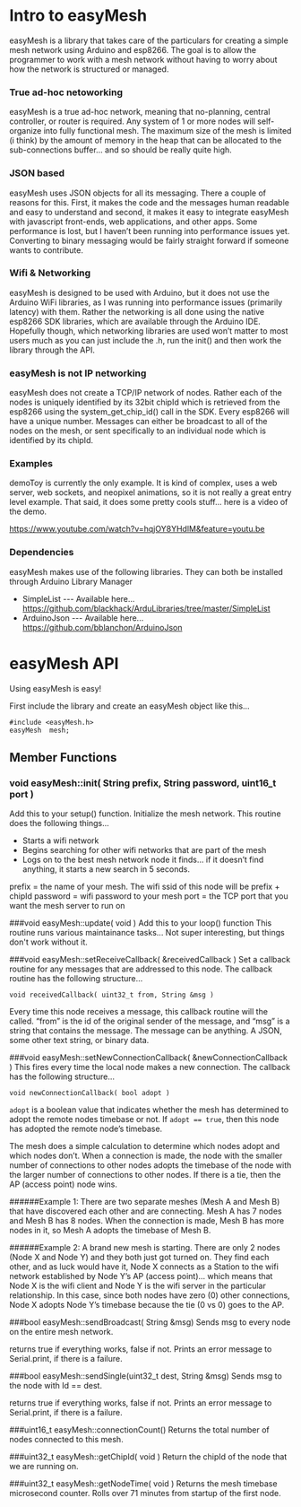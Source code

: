 # Intro to easyMesh

easyMesh is a library that takes care of the particulars for creating a simple mesh network using Arduino and esp8266.  The goal is to allow the programmer to work with a mesh network without having to worry about how the network is structured or managed.  

### True ad-hoc netoworking

easyMesh is a true ad-hoc network, meaning that no-planning, central controller, or router is required.  Any system of 1 or more nodes will self-organize into fully functional mesh.  The maximum size of the mesh is limited (i think) by the amount of memory in the heap that can be allocated to the sub-connections buffer… and so should be really quite high.

### JSON based

easyMesh uses JSON objects for all its messaging.  There a couple of reasons for this.  First, it makes the code and the messages human readable and easy to understand and second, it makes it easy to integrate easyMesh with javascript front-ends, web applications, and other apps.  Some performance is lost, but I haven’t been running into performance issues yet.  Converting to binary messaging would be fairly straight forward if someone wants to contribute.

### Wifi & Networking

easyMesh is designed to be used with Arduino, but it does not use the Arduino WiFi libraries, as I was running into performance issues (primarily latency) with them.  Rather the networking is all done using the native esp8266 SDK libraries, which are available through the Arduino IDE.  Hopefully though, which networking libraries are used won’t matter to most users much as you can just include the .h, run the init() and then work the library through the API.

### easyMesh is not IP networking

easyMesh does not create a TCP/IP network of nodes. Rather each of the nodes is uniquely identified by its 32bit chipId which is retrieved from the esp8266 using the system_get_chip_id() call in the SDK.  Every esp8266 will have a unique number.  Messages can either be broadcast to all of the nodes on the mesh, or sent specifically to an individual node which is identified by its chipId.

### Examples

demoToy is currently the only example.  It is kind of complex, uses a web server, web sockets, and neopixel animations, so it is not really a great entry level example.  That said, it does some pretty cools stuff… here is a video of the demo.

https://www.youtube.com/watch?v=hqjOY8YHdlM&feature=youtu.be

### Dependencies

easyMesh makes use of the following libraries.  They can both be installed through Arduino Library Manager

- SimpleList --- Available here... https://github.com/blackhack/ArduLibraries/tree/master/SimpleList
- ArduinoJson --- Available here... https://github.com/bblanchon/ArduinoJson

# easyMesh API

Using easyMesh is easy!

First include the library and create an easyMesh object like this…

```
#include <easyMesh.h>
easyMesh  mesh;
```

## Member Functions

### void easyMesh::init( String prefix, String password, uint16_t port )

Add this to your setup() function.
Initialize the mesh network.  This routine does the following things…

- Starts a wifi network
- Begins searching for other wifi networks that are part of the mesh
- Logs on to the best mesh network node it finds… if it doesn’t find anything, it starts a new search in 5 seconds.

prefix = the name of your mesh.  The wifi ssid of this node will be prefix + chipId
password = wifi password to your mesh
port = the TCP port that you want the mesh server to run on

###void easyMesh::update( void )
Add this to your loop() function
This routine runs various maintainance tasks... Not super interesting, but things don't work without it.


###void easyMesh::setReceiveCallback( &receivedCallback )
Set a callback routine for any messages that are addressed to this node.  The callback routine has the following structure…

`void receivedCallback( uint32_t from, String &msg )`

Every time this node receives a message, this callback routine will the called.  “from” is the id of the original sender of the message, and “msg” is a string that contains the message.  The message can be anything.  A JSON, some other text string, or binary data.


###void easyMesh::setNewConnectionCallback( &newConnectionCallback )
This fires every time the local node makes a new connection.   The callback has the following structure…

`void newConnectionCallback( bool adopt )`

`adopt` is a boolean value that indicates whether the mesh has determined to adopt the remote nodes timebase or not.  If `adopt == true`, then this node has adopted the remote node’s timebase.

The mesh does a simple calculation to determine which nodes adopt and which nodes don’t.  When a connection is made, the node with the smaller number of connections to other nodes adopts the timebase of the node with the larger number of connections to other nodes.  If there is a tie, then the AP (access point) node wins.

######Example 1:
There are two separate meshes (Mesh A and Mesh B) that have discovered each other and are connecting.  Mesh A has 7 nodes and Mesh B has 8 nodes.  When the connection is made, Mesh B has more nodes in it, so Mesh A adopts the timebase of Mesh B.

######Example 2:
A brand new mesh is starting.  There are only 2 nodes (Node X and Node Y) and they both just got turned on.  They find each other, and as luck would have it, Node X connects as a Station to the wifi network established by Node Y’s AP (access point)… which means that Node X is the wifi client and Node Y is the wifi server in the particular relationship.  In this case, since both nodes have zero (0) other connections, Node X adopts Node Y’s timebase because the tie (0 vs 0) goes to the AP. 

###bool easyMesh::sendBroadcast( String &msg)
Sends msg to every node on the entire mesh network.

returns true if everything works, false if not.  Prints an error message to Serial.print, if there is a failure.

###bool easyMesh::sendSingle(uint32_t dest, String &msg)
Sends msg to the node with Id == dest.

returns true if everything works, false if not.  Prints an error message to Serial.print, if there is a failure.

###uint16_t easyMesh::connectionCount()
Returns the total number of nodes connected to this mesh.

###uint32_t easyMesh::getChipId( void )
Return the chipId of the node that we are running on.

###uint32_t easyMesh::getNodeTime( void )
Returns the mesh timebase microsecond counter.  Rolls over 71 minutes from startup of the first node.
